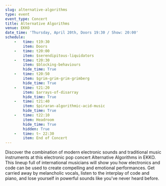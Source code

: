 ```yaml
---
slug: alternative-algorithms
type: event
event_type: Concert
title: Alternative Algorithms
venue: EKKO
date_time: 'Thursday, April 20th, Doors 19:30 / Show: 20:00'
schedule:
    -   time: t19:30
        item: Doors
    -   time: t20:00
        item: $serendipitous-liquidators
    -   time: t20:30
        item: $blocking-behaviours
        hide_time: True
    -   time: t20:50
        item: $grim-grim-grim-grimberg
        hide_time: True
    -   time: t21:20
        item: $arrays-of-disarray
        hide_time: True
    -   time: t21:40
        item: $piraran-algorithmic-acid-music
        hide_time: True
    -   time: t22:10
        item: Headroom
        hide_time: True
        hidden: True
    -   time: t~ 22:30
        item: End of Concert
---
```


Discover the combination of modern electronic sounds and traditional music instruments at this electronic pop concert Alternative Algorithms in EKKO. This lineup full of international musicians will show you how electronics and code can be used to create compelling and emotional performances. Get carried away by melancholic vocals, listen to the interplay of code and piano, and lose yourself in powerful sounds like you've never heard before.